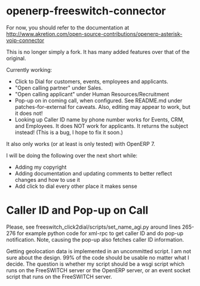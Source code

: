 openerp-freeswitch-connector
============================

For now, you should refer to the documentation at
http://www.akretion.com/open-source-contributions/openerp-asterisk-voip-connector

This is no longer simply a fork. It has many added features over that of the
original.

Currently working:
 * Click to Dial for customers, events, employees and applicants.
 * "Open calling partner" under Sales.
 * "Open calling applicant" under Human Resources/Recruitment
 * Pop-up on in coming call, when configured. See README.md under
   patches-for-external for caveats. Also, editing may appear to work, but it
   does not!
 * Looking up Caller ID name by phone number works for Events, CRM,
   and Employees. It does NOT work for applicants. It returns the subject
   instead! (This is a bug, I hope to fix it soon.)

It also only works (or at least is only tested) with OpenERP 7.

I will be doing the following over the next short while:
* Adding my copyright
* Adding documentation and updating comments to better reflect changes and how
  to use it
* Add click to dial every other place it makes sense


Caller ID and Pop-up on Call
============================

Please, see freeswitch_click2dial/scripts/set_name_agi.py around lines 265-276
for example python code for xml-rpc to get caller ID and do pop-up
notification. Note, causing the pop-up also fetches caller ID information.

Getting geolocation data is implemented in an uncommitted script. I am not sure
about the design. 99% of the code should be usable no matter what I decide.
The question is whether my script should be a wsgi script which runs on the
FreeSWITCH server or the OpenERP server, or an event socket script that runs on
the FreeSWITCH server.

